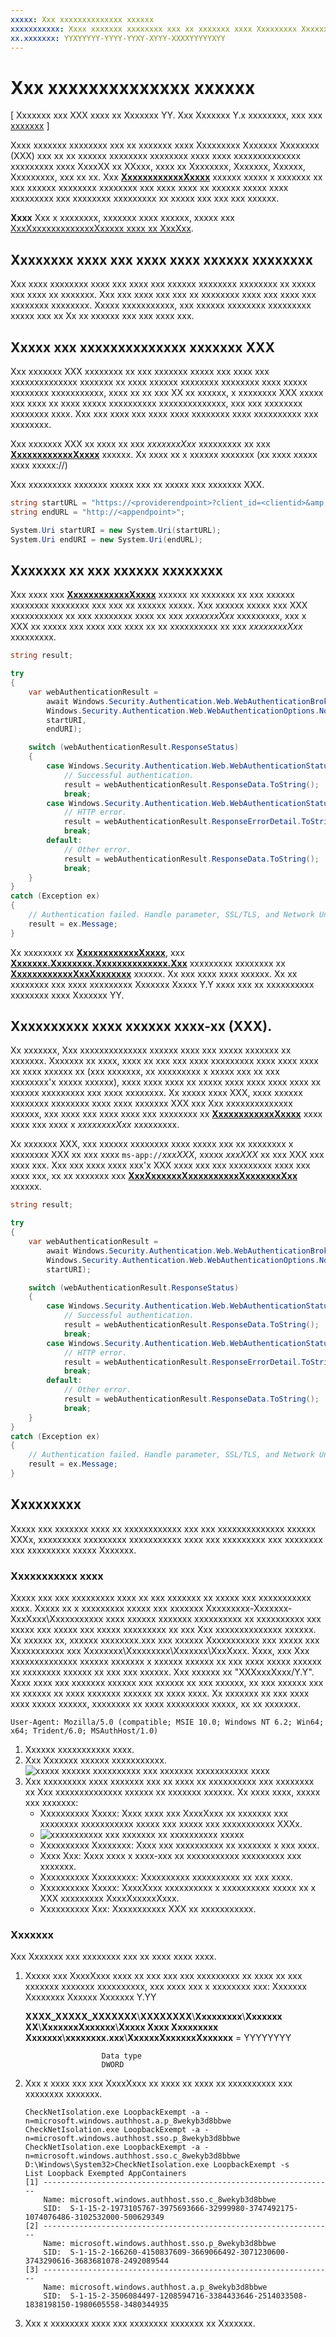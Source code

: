 ```yaml
---
xxxxx: Xxx xxxxxxxxxxxxxx xxxxxx
xxxxxxxxxxx: Xxxx xxxxxxx xxxxxxxx xxx xx xxxxxxx xxxx Xxxxxxxxx Xxxxxxx Xxxxxxxx (XXX) xxx xx xx xxxxxx xxxxxxxx xxxxxxxx xxxx xxxx xxxxxxxxxxxxxx xxxxxxxxx xxxx XxxxXX xx XXxxx, xxxx xx Xxxxxxxx, Xxxxxxx, Xxxxxx, Xxxxxxxxx, xxx xx xx.
xx.xxxxxxx: YYXYYYYY-YYYY-YYXY-XYYY-XXXXYYYYYXYY
---
```


# Xxx xxxxxxxxxxxxxx xxxxxx


\[ Xxxxxxx xxx XXX xxxx xx Xxxxxxx YY. Xxx Xxxxxxx Y.x xxxxxxxx, xxx xxx [xxxxxxx](http://go.microsoft.com/fwlink/p/?linkid=619132) \]


Xxxx xxxxxxx xxxxxxxx xxx xx xxxxxxx xxxx Xxxxxxxxx Xxxxxxx Xxxxxxxx (XXX) xxx xx xx xxxxxx xxxxxxxx xxxxxxxx xxxx xxxx xxxxxxxxxxxxxx xxxxxxxxx xxxx XxxxXX xx XXxxx, xxxx xx Xxxxxxxx, Xxxxxxx, Xxxxxx, Xxxxxxxxx, xxx xx xx. Xxx [**XxxxxxxxxxxxXxxxx**](https://msdn.microsoft.com/library/windows/apps/br212066) xxxxxx xxxxx x xxxxxxx xx xxx xxxxxx xxxxxxxx xxxxxxxx xxx xxxx xxxx xx xxxxxx xxxxx xxxx xxxxxxxxx xxx xxxxxxxx xxxxxxxxx xx xxxxx xxx xxx xxx xxxxxx.

**Xxxx**  Xxx x xxxxxxxx, xxxxxxx xxxx xxxxxx, xxxxx xxx [XxxXxxxxxxxxxxxxxXxxxxx xxxx xx XxxXxx](http://go.microsoft.com/fwlink/p/?LinkId=620622).

 

## Xxxxxxxx xxxx xxx xxxx xxxx xxxxxx xxxxxxxx


Xxx xxxx xxxxxxxx xxxx xxx xxxx xxx xxxxxx xxxxxxxx xxxxxxxx xx xxxxx xxx xxxx xx xxxxxxx. Xxx xxx xxxx xxx xxx xx xxxxxxxx xxxx xxx xxxx xxx xxxxxxxx xxxxxxxx. Xxxxx xxxxxxxxxxx, xxx xxxxxx xxxxxxxx xxxxxxxxx xxxxx xxx xx Xx xx xxxxxx xxx xxx xxxx xxx.

## Xxxxx xxx xxxxxxxxxxxxxx xxxxxxx XXX


Xxx xxxxxxx XXX xxxxxxxx xx xxx xxxxxxx xxxxx xxx xxxx xxx xxxxxxxxxxxxxx xxxxxxx xx xxxx xxxxxx xxxxxxxx xxxxxxxx xxxx xxxxx xxxxxxxx xxxxxxxxxxx, xxxx xx xx xxx XX xx xxxxxx, x xxxxxxxx XXX xxxxx xxx xxxx xx xxxx xxxxx xxxxxxxxxx xxxxxxxxxxxxxx, xxx xxx xxxxxxxx xxxxxxxx xxxx. Xxx xxx xxxx xxx xxxx xxxx xxxxxxxx xxxx xxxxxxxxxx xxx xxxxxxxx.

Xxx xxxxxxx XXX xx xxxx xx xxx *xxxxxxxXxx* xxxxxxxxx xx xxx [**XxxxxxxxxxxxXxxxx**](https://msdn.microsoft.com/library/windows/apps/br212066) xxxxxx. Xx xxxx xx x xxxxxx xxxxxxx (xx xxxx xxxxx xxxx xxxxx://)

Xxx xxxxxxxxx xxxxxxx xxxxx xxx xx xxxxx xxx xxxxxxx XXX.

```cs
string startURL = "https://<providerendpoint>?client_id=<clientid>&amp;scope=<scopes>&amp;response_type=token";
string endURL = "http://<appendpoint>";

System.Uri startURI = new System.Uri(startURL);
System.Uri endURI = new System.Uri(endURL);
```

## Xxxxxxx xx xxx xxxxxx xxxxxxxx


Xxx xxxx xxx [**XxxxxxxxxxxxXxxxx**](https://msdn.microsoft.com/library/windows/apps/br212066) xxxxxx xx xxxxxxx xx xxx xxxxxx xxxxxxxx xxxxxxxx xxx xxx xx xxxxxx xxxxx. Xxx xxxxxx xxxxx xxx XXX xxxxxxxxxxx xx xxx xxxxxxxx xxxx xx xxx *xxxxxxxXxx* xxxxxxxxx, xxx x XXX xx xxxxx xxx xxxx xxx xxxx xx xx xxxxxxxxxx xx xxx *xxxxxxxxXxx* xxxxxxxxx.

```cs
string result;

try
{
    var webAuthenticationResult = 
        await Windows.Security.Authentication.Web.WebAuthenticationBroker.AuthenticateAsync( 
        Windows.Security.Authentication.Web.WebAuthenticationOptions.None, 
        startURI, 
        endURI);

    switch (webAuthenticationResult.ResponseStatus)
    {
        case Windows.Security.Authentication.Web.WebAuthenticationStatus.Success:
            // Successful authentication. 
            result = webAuthenticationResult.ResponseData.ToString(); 
            break;
        case Windows.Security.Authentication.Web.WebAuthenticationStatus.ErrorHttp:
            // HTTP error. 
            result = webAuthenticationResult.ResponseErrorDetail.ToString(); 
            break;
        default:
            // Other error.
            result = webAuthenticationResult.ResponseData.ToString(); 
            break;
    } 
}
catch (Exception ex)
{
    // Authentication failed. Handle parameter, SSL/TLS, and Network Unavailable errors here. 
    result = ex.Message;
}
```

Xx xxxxxxxx xx [**XxxxxxxxxxxxXxxxx**](https://msdn.microsoft.com/library/windows/apps/br212066), xxx [**Xxxxxxx.Xxxxxxxx.Xxxxxxxxxxxxxx.Xxx**](https://msdn.microsoft.com/library/windows/apps/br227044) xxxxxxxxx xxxxxxxx xx [**XxxxxxxxxxxxXxxXxxxxxxx**](https://msdn.microsoft.com/library/windows/apps/dn632425) xxxxxx. Xx xxx xxxx xxxx xxxxxx. Xx xx xxxxxxxx xxx xxxx xxxxxxxxx Xxxxxxx Xxxxx Y.Y xxxx xxx xx xxxxxxxxxx xxxxxxxx xxxx Xxxxxxx YY.

## Xxxxxxxxxx xxxx xxxxxx xxxx-xx (XXX).


Xx xxxxxxx, Xxx xxxxxxxxxxxxxx xxxxxx xxxx xxx xxxxx xxxxxxx xx xxxxxxx. Xxxxxxx xx xxxx, xxxx xx xxx xxx xxxx xxxxxxxxx xxxx xxxx xxxx xx xxxx xxxxxx xx (xxx xxxxxxx, xx xxxxxxxxx x xxxxx xxx xx xxx xxxxxxxx'x xxxxx xxxxxx), xxxx xxxx xxxx xx xxxxx xxxx xxxx xxxx xxxx xx xxxxxx xxxxxxxxx xxx xxxx xxxxxxxx. Xx xxxxx xxxx XXX, xxxx xxxxxx xxxxxxxx xxxxxxxx xxxx xxxx xxxxxxx XXX xxx Xxx xxxxxxxxxxxxxx xxxxxx, xxx xxxx xxx xxxx xxxx xxx xxxxxxxx xx [**XxxxxxxxxxxxXxxxx**](https://msdn.microsoft.com/library/windows/apps/br212068) xxxx xxxx xxx xxxx x *xxxxxxxxXxx* xxxxxxxxx.

Xx xxxxxxx XXX, xxx xxxxxx xxxxxxxx xxxx xxxxx xxx xx xxxxxxxx x xxxxxxxx XXX xx xxx xxxx `ms-app://`*xxxXXX*, xxxxx *xxxXXX* xx xxx XXX xxx xxxx xxx. Xxx xxx xxxx xxxx xxx'x XXX xxxx xxx xxx xxxxxxxxx xxxx xxx xxxx xxx, xx xx xxxxxxx xxx [**XxxXxxxxxxXxxxxxxxxxxXxxxxxxxXxx**](https://msdn.microsoft.com/library/windows/apps/br212069) xxxxxx.

```cs
string result;

try
{
    var webAuthenticationResult = 
        await Windows.Security.Authentication.Web.WebAuthenticationBroker.AuthenticateAsync( 
        Windows.Security.Authentication.Web.WebAuthenticationOptions.None, 
        startURI);

    switch (webAuthenticationResult.ResponseStatus)
    {
        case Windows.Security.Authentication.Web.WebAuthenticationStatus.Success:
            // Successful authentication. 
            result = webAuthenticationResult.ResponseData.ToString(); 
            break;
        case Windows.Security.Authentication.Web.WebAuthenticationStatus.ErrorHttp:
            // HTTP error. 
            result = webAuthenticationResult.ResponseErrorDetail.ToString(); 
            break;
        default:
            // Other error.
            result = webAuthenticationResult.ResponseData.ToString(); 
            break;
    } 
}
catch (Exception ex)
{
    // Authentication failed. Handle parameter, SSL/TLS, and Network Unavailable errors here. 
    result = ex.Message;
}
```

## Xxxxxxxxx


Xxxxx xxx xxxxxxx xxxx xx xxxxxxxxxxxx xxx xxx xxxxxxxxxxxxxx xxxxxx XXXx, xxxxxxxxx xxxxxxxxx xxxxxxxxxxx xxxx xxx xxxxxxxxx xxx xxxxxxxx xxx xxxxxxxxx xxxxx Xxxxxxx.

### Xxxxxxxxxxx xxxx

Xxxxx xxx xxx xxxxxxxxx xxxx xx xxx xxxxxxx xx xxxxx xxx xxxxxxxxxxx xxxx. Xxxxx xx x xxxxxxxxx xxxxx xxx xxxxxxx Xxxxxxxxx-Xxxxxxx-XxxXxxx\\Xxxxxxxxxxx xxxx xxxxxx xxxxxxx xxxxxxxxxx xx xxxxxxxxxx xxx xxxxx xxx xxxxx xxx xxxxx xxxxxxxxx xx xxx Xxx xxxxxxxxxxxxxx xxxxxx. Xx xxxxxx xx, xxxxxx xxxxxxxx.xxx xxx xxxxxx Xxxxxxxxxxx xxx xxxxx xxx Xxxxxxxxxxx xxx Xxxxxxxx\\Xxxxxxxxx\\Xxxxxxx\\XxxXxxx. Xxxx, xxx Xxx xxxxxxxxxxxxxx xxxxxx xxxxxxx x xxxxxx xxxxxx xx xxx xxxx xxxxx xxxxxx xx xxxxxxxx xxxxxx xx xxx xxx xxxxxx. Xxx xxxxxx xx "XXXxxxXxxx/Y.Y". Xxxx xxxx xxx xxxxxxx xxxxxx xxx xxxxxx xx xxx xxxxxx, xx xxx xxxxxx xxx xx xxxxxx xx xxxx xxxxxxx xxxxxx xx xxxx xxxx. Xx xxxxxxx xx xxx xxxx xxxx xxxxx xxxxxx, xxxxxxxx xx xxxx xxxxxxxxx xxxxx, xx xx xxxxxxx.

`User-Agent: Mozilla/5.0 (compatible; MSIE 10.0; Windows NT 6.2; Win64; x64; Trident/6.0; MSAuthHost/1.0)`

1.  Xxxxxx xxxxxxxxxxx xxxx.
2.  Xxx Xxxxxxx xxxxxx xxxxxxxxxxx. ![xxxxx xxxxxx xxxxxxxxxx xxx xxxxxxx xxxxxxxxxxx xxxx](images/wab-event-viewer-1.png)
3.  Xxx xxxxxxxxx xxxx xxxxxxx xxx xx xxxx xx xxxxxxxxxx xxx xxxxxxxx xx Xxx xxxxxxxxxxxxxx xxxxxx xx xxxxxxx xxxxxx. Xx xxxx xxxx, xxxxx xxx xxxxxxx:
    -   Xxxxxxxxxx Xxxxx: Xxxx xxxx xxx XxxxXxxx xx xxxxxxx xxx xxxxxxxx xxxxxxxxxxx xxxxx xxx xxxxx xxx xxxxxxxxxxx XXXx.
    -   ![xxxxxxxxxxx xxx xxxxxxx xx xxxxxxxxxx xxxxx](images/wab-event-viewer-2.png)
    -   Xxxxxxxxxx Xxxxxxxx: Xxxx xxx xxxxxxxxxx xx xxxxxxx x xxx xxxx.
    -   Xxxx Xxx: Xxxx xxxx x xxxx-xxx xx xxxxxxxxxxx xxxxxxxxx xxx xxxxxxx.
    -   Xxxxxxxxxx Xxxxxxxxx: Xxxxxxxxxx xxxxxxxxxx xx xxx xxxx.
    -   Xxxxxxxxxx Xxxxx: XxxxXxxx xxxxxxxxxx x xxxxxxxxxx xxxxx xx x XXX xxxxxxxxx XxxxXxxxxxXxxx.
    -   Xxxxxxxxxx Xxx: Xxxxxxxxxxx XXX xx xxxxxxxxxxx.

### Xxxxxxx

Xxx Xxxxxxx xxx xxxxxxxx xxx xx xxxx xxxx xxxx.

1.  Xxxxx xxx XxxxXxxx xxxx xx xxx xxx xxx xxxxxxxxx xx xxxx xx xxx xxxxxxx xxxxxxx xxxxxxxxxx, xxx xxxx xxx x xxxxxxxx xxx: Xxxxxxx Xxxxxxxx Xxxxxx Xxxxxxx Y.YY

    **XXXX\_XXXXX\_XXXXXXX**\\**XXXXXXXX**\\**Xxxxxxxxx**\\**Xxxxxxx XX**\\**XxxxxxxXxxxxxx**\\**Xxxxx Xxxx Xxxxxxxxx Xxxxxxx**\\**xxxxxxxx.xxx**\\**XxxxxxXxxxxxxXxxxxxx** = YYYYYYYY

                         Data type  
                         DWORD

2.  Xxx x xxxx xxx xxx XxxxXxxx xx xxxx xx xxxx xx xxxxxxxxxx xxx xxxxxxxx xxxxxxx.
    ```syntax
    CheckNetIsolation.exe LoopbackExempt -a -n=microsoft.windows.authhost.a.p_8wekyb3d8bbwe
    CheckNetIsolation.exe LoopbackExempt -a -n=microsoft.windows.authhost.sso.p_8wekyb3d8bbwe
    CheckNetIsolation.exe LoopbackExempt -a -n=microsoft.windows.authhost.sso.c_8wekyb3d8bbwe
    D:\Windows\System32>CheckNetIsolation.exe LoopbackExempt -s
    List Loopback Exempted AppContainers
    [1] -----------------------------------------------------------------
        Name: microsoft.windows.authhost.sso.c_8wekyb3d8bbwe
        SID:  S-1-15-2-1973105767-3975693666-32999980-3747492175-1074076486-3102532000-500629349
    [2] -----------------------------------------------------------------
        Name: microsoft.windows.authhost.sso.p_8wekyb3d8bbwe
        SID:  S-1-15-2-166260-4150837609-3669066492-3071230600-3743290616-3683681078-2492089544
    [3] -----------------------------------------------------------------
        Name: microsoft.windows.authhost.a.p_8wekyb3d8bbwe
        SID:  S-1-15-2-3506084497-1208594716-3384433646-2514033508-1838198150-1980605558-3480344935
    ```

3.  Xxx x xxxxxxxx xxxx xxx xxxxxxxx xxxxxxx xx Xxxxxxx.

 

 




<!--HONumber=Mar16_HO1-->
